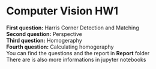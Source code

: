 # Computer Vision HW1

**First question:** Harris Corner Detection and Matching <br />
**Second question:** Perspective <br />
**Third question:** Homogeraphy <br />
**Fourth question:** Calculating homogeraphy <br />
You can find the questions and the report in **Report** folder <br />
There are is also more informations in jupyter notebooks
